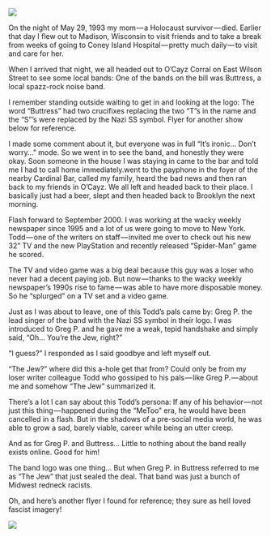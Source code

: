 <!-----
title: The Nazi Fronted Band I Saw the Day My Mom Died
description: 'Yes, this happened in 1993 in Madison, WI.'
date: '2021-02-01T06:37:55.317Z'
slug: 89f44b83c758
----->

![](/Users/jack/Downloads/medium-export-c5e2d7bfba58be09848301f216239b1a2b92c723a5147c30ac4f31d8e9470b9a/posts/md_1668465868371/img/1__3____STHkf2zU5Ls__r1u9ZdQ.jpeg)

On the night of May 29, 1993 my mom — a Holocaust survivor — died. Earlier that day I flew out to Madison, Wisconsin to visit friends and to take a break from weeks of going to Coney Island Hospital — pretty much daily — to visit and care for her.

When I arrived that night, we all headed out to O’Cayz Corral on East Wilson Street to see some local bands: One of the bands on the bill was Buttress, a local spazz-rock noise band.

I remember standing outside waiting to get in and looking at the logo: The word “Buttress” had two crucifixes replacing the two “T”s in the name and the “S”’s were replaced by the Nazi SS symbol. Flyer for another show below for reference.

I made some comment about it, but everyone was in full “It’s ironic… Don’t worry…” mode. So we went in to see the band, and honestly they were okay. Soon someone in the house I was staying in came to the bar and told me I had to call home immediately.went to the payphone in the foyer of the nearby Cardinal Bar, called my family, heard the bad news and then ran back to my friends in O’Cayz. We all left and headed back to their place. I basically just had a beer, slept and then headed back to Brooklyn the next morning.

Flash forward to September 2000. I was working at the wacky weekly newspaper since 1995 and a lot of us were going to move to New York. Todd — one of the writers on staff — invited me over to check out his new 32” TV and the new PlayStation and recently released “Spider-Man” game he scored.

The TV and video game was a big deal because this guy was a loser who never had a decent paying job. But now — thanks to the wacky weekly newspaper’s 1990s rise to fame — was able to have more disposable money. So he “splurged” on a TV set and a video game.

Just as I was about to leave, one of this Todd’s pals came by: Greg P. the lead singer of the band with the Nazi SS symbol in their logo. I was introduced to Greg P. and he gave me a weak, tepid handshake and simply said, “Oh… You’re the Jew, right?”

“I guess?” I responded as I said goodbye and left myself out.

“The Jew?” where did this a-hole get that from? Could only be from my loser writer colleague Todd who gossiped to his pals — like Greg P. — about me and somehow “The Jew” summarized it.

There’s a lot I can say about this Todd’s persona: If any of his behavior — not just this thing — happened during the “MeToo” era, he would have been cancelled in a flash. But in the shadows of a pre-social media world, he was able to grow a sad, barely viable, career while being an utter creep.

And as for Greg P. and Buttress… Little to nothing about the band really exists online. Good for him!

The band logo was one thing… But when Greg P. in Buttress referred to me as “The Jew” that just sealed the deal. That band was just a bunch of Midwest redneck racists.

Oh, and here’s another flyer I found for reference; they sure as hell loved fascist imagery!

![](/Users/jack/Downloads/medium-export-c5e2d7bfba58be09848301f216239b1a2b92c723a5147c30ac4f31d8e9470b9a/posts/md_1668465868371/img/1__1dHJ18fqpHLTyYn9vFnrHw.jpeg)
